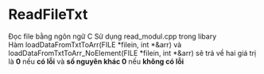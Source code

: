 # ReadFileTxt
Đọc file bằng ngôn ngữ C
Sử dụng read_modul.cpp trong libary<br>
Hàm loadDataFromTxtToArr(FILE *filein, int *&arr) và loadDataFromTxtToArr_NoElement(FILE *filein, int *&arr) sẽ trả về hai giá trị là <b>0</b> nếu <b>có lỗi</b> và <b>số nguyên khác 0</b> nếu <b>không có lỗi</b>

